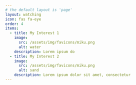 ```yaml
---
# the default layout is 'page'
layout: watching
icon: fas fa-eye
order: 4
items:
  - title: My Interest 1
    image:
      src: /assets/img/favicons/miku.png
      alt: water
    description: Lorem ipsum do
  - title: My Interest 2
    image:
      src: /assets/img/favicons/miku.png
      alt: sand
    description: Lorem ipsum dolor sit amet, consectetur
---
```


<!-- > Add Markdown syntax content to file `_tabs/watching.md`{: .filepath } and it will show up on this page.
{: .prompt-tip } -->
